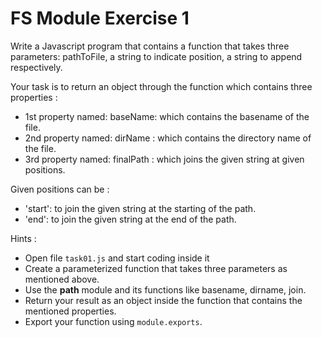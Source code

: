 # FS Module Exercise 1

Write a Javascript program that contains a function that takes three parameters: pathToFile, a string to indicate position, a string to append respectively.

Your task is to return an object through the function which contains three properties :

- 1st property named: baseName: which contains the basename of the file.
- 2nd property named: dirName : which contains the directory name of the file.
- 3rd property named: finalPath : which joins the given string at given positions.

Given positions can be :

- 'start': to join the given string at the starting of the path.
- 'end': to join the given string at the end of the path.

Hints :

- Open file `task01.js` and start coding inside it
- Create a parameterized function that takes three parameters as mentioned above.
- Use the **path** module and its functions like basename, dirname, join.
- Return your result as an object inside the function that contains the mentioned properties.
- Export your function using `module.exports`.